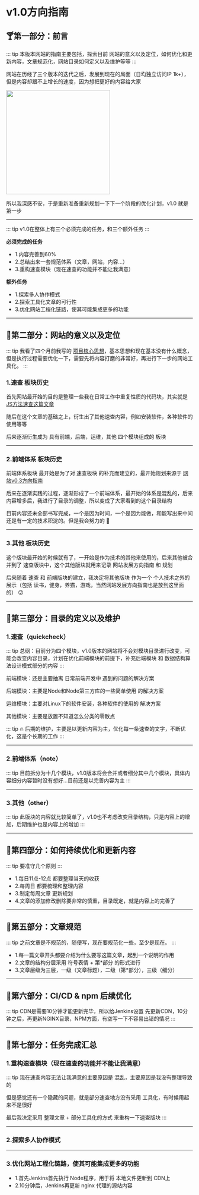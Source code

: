 # v1.0方向指南

## 🍸第一部分：前言

::: tip
本版本网站的指南主要包括，探索目前 网站的意义以及定位，如何优化和更新内容，文章规范化，网站目录如何定义以及维护等等
:::

网站在历经了三个版本的迭代之后，发展到现在的局面（日均独立访问IP 1k+），但是内容却跟不上增长的速度，因为想把更好的内容给大家

<img style="width:280px;" src="https://itzkp-1253302184.cos.ap-beijing.myqcloud.com/notes/%E5%85%B6%E4%BB%96/0.%E7%BD%91%E7%AB%99%E5%8F%91%E5%B1%95%E6%96%B9%E5%90%91%E6%8C%87%E5%8D%97/0.1k%2B%E8%AE%BF%E9%97%AE%E6%95%B0%E6%8D%AE.png" />

所以我深感不安，于是重新准备重新规划一下下一个阶段的优化计划，v1.0 就是第一步

---

::: tip
v1.0在整体上有三个必须完成的任务，和三个额外任务
:::

**必须完成的任务**

- 1.内容完善到60%
- 2.总结出来一套规范体系（文章，网站，内容...）
- 3.重构速查模块（现在速查的功能并不能让我满意）

**额外任务**

- 1.探索多人协作模式
- 2.探索工具化文章的可行性
- 3.优化网站工程化链路，使其可能集成更多的功能

---

## 🍦第二部分：网站的意义以及定位

::: tip
我看了四个月前我写的 [项目核心思想](http://notes.itzkp.com/3.other/0.%E9%A1%B9%E7%9B%AE%E6%96%B9%E5%90%91%E6%8C%87%E5%8D%97/0.%E9%A1%B9%E7%9B%AE%E6%A0%B8%E5%BF%83%E6%80%9D%E6%83%B3.html)，基本思想和现在基本没有什么概念，但是执行过程需要优化一下，需要先将内容打磨的非常好，再进行下一步的网站工具化。
:::

### 1.速查 板块历史

首先网站最开始的目的是整理一些我在日常工作中重复性质的代码块，其实就是 [JS方法速查这篇文章](http://notes.itzkp.com/1.quickcheck/1.%E5%89%8D%E7%AB%AF/3.JS%E6%96%B9%E6%B3%95%E9%80%9F%E6%9F%A5.html)

随后在这个文章的基础之上，衍生出了其他速查内容，例如安装软件，各种软件的使用等等

后来逐渐衍生成为 具有前端，后端，运维，其他 四个模块组成的 板块

---

### 2.前端体系 板块历史

前端体系板块 最开始是为了对 速查板块 的补充而建立的，最开始规划来源于 [网站v0.3方向指南](http://notes.itzkp.com/3.other/0.%E9%A1%B9%E7%9B%AE%E6%96%B9%E5%90%91%E6%8C%87%E5%8D%97/v0.3%E6%96%B9%E5%90%91%E6%8C%87%E5%8D%971.html)

后来在逐渐实践的过程，逐渐形成了一个前端体系，最开始的体系是混乱的，后来内容增多后，我进行了目录的调整，所以变成了大家看到的这个目录结构

目前内容还未全部书写完成，一个是因为时间，一个是因为能做，和能写出来中间还是有一定的技术积淀的。但是我会努力的 💪

---

### 3.其他 板块历史

这个版块最开始的时候就有了，一开始是作为技术的其他来使用的，后来其他被合并到了 速查版块中，这个其他版块就用来记录 网站发展方向指南 和 规划

后来随着 速查 和 前端版块的建立，我决定将其他版块 作为一个 个人技术之外的展示（包括 读书，健身，养猫，游戏，当然网站发展方向指南也是放到这里面的） 😜

---

## 🍨第三部分：目录的定义以及维护

### 1.速查（quickcheck）

::: tip
总纲：目前分为四个模块，v1.0版本的网站将不会对模块目录进行改变，可能会改变内容目录，计划在优化前端模块的前提下，补充后端模块 和 数据结构算法设计模式部分的内容
:::

前端模块：还是主要抽离 日常前端开发中 遇到的问题的解决方案

后端模块：主要是Node和Node第三方库的一些简单使用 的解决方案

运维模块：主要对Linux下的软件安装，各种软件的使用的 解决方案

其他模块：主要是放置不知道怎么分类的零散点

::: tip
🔥 后期的维护，主要是以更新内容为主，优化每一条速查的文字，不断优化，这是个长期的工作
:::

---

### 2.前端体系（note）

::: tip
目前拆分为十几个模块，v1.0版本将会合并或者细分其中几个模块，具体内容细分内容暂时没有想好...目前还是以完善内容为主
:::

---

### 3.其他（other）

::: tip
此版块的内容就比较简单了，v1.0也不考虑改变目录结构，只是内容上的增加，后期维护也是内容上的增加
:::

---

## 🥛第四部分：如何持续优化和更新内容

::: tip
要准守几个原则
:::

- 1.每日11点-12点 都要整理当天的收获
- 2.每周日 都要梳理和整理内容
- 3.制定每周文章 更新规划
- 4.文章的添加修改删除要非常的慎重，目录既定，就是内容上的完善了

---

## 🍬第五部分：文章规范

::: tip
之前文章是不规范的，随便写，现在要规范化一些，至少是现在。
:::

- 1.每一篇文章开头都要介绍为什么要写这篇文章，起到一个说明的作用
- 2.文章的结构分层采用 符号表情 + 第*部分 的形式进行
- 3.文章层级为三层，一级（文章标题），二级（第*部分），三级（细分）


---

## 🍧第六部分：CI/CD & npm 后续优化

::: tip
CDN是需要10分钟才能更新完毕，所以给Jenkins设置 先更新CDN，10分钟之后，再更新NGINX目录，NPM方面，有空写一下不容易出错的情况
:::

---

## 🍷第七部分：任务完成汇总

### 1.重构速查模块（现在速查的功能并不能让我满意）

::: tip
现在速查内容无法让我满意的主要原因是 混乱，主要原因是我没有整理导致的

但是感觉还有一个隐藏的问题，就是部分速查地方没有采用 工具化，有时候用起来不是很好

最后我决定采用 整理文章 + 部分工具化的方式 来重构一下速查版块
:::

---

### 2.探索多人协作模式

---

### 3.优化网站工程化链路，使其可能集成更多的功能

- 1.首先Jenkins首先执行 Node程序，用于将 本地文件更新到 CDN上
- 2.10分钟后，Jenkins再更新 nginx 代理的源站内容